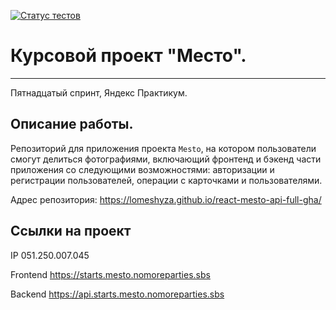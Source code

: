 [![Статус тестов](../../actions/workflows/tests.yml/badge.svg)](../../actions/workflows/tests.yml)

# Курсовой проект **"Место".**
----------------------------------

Пятнадцатый спринт, Яндекс Практикум.

## Описание работы.

Репозиторий для приложения проекта `Mesto`, на котором пользователи смогут делиться фотографиями, включающий фронтенд и бэкенд части приложения со следующими возможностями: авторизации и регистрации пользователей, операции с карточками и пользователями.

Адрес репозитория: https://lomeshyza.github.io/react-mesto-api-full-gha/

## Ссылки на проект

IP 051.250.007.045

Frontend https://starts.mesto.nomoreparties.sbs

Backend https://api.starts.mesto.nomoreparties.sbs
